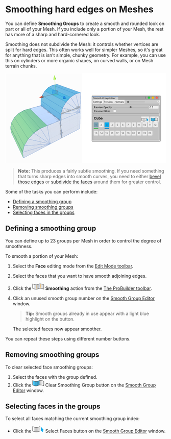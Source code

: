 # Smoothing hard edges on Meshes

You can define **Smoothing Groups** to create a smooth and rounded look on part or all of your Mesh. If you include only a portion of your Mesh, the rest has more of a sharp and hard-cornered look.

Smoothing does not subdivide the Mesh: it controls whether vertices are split for hard edges. This often works well for simpler Meshes, so it's great for anything that is isn't simple, chunky geometry. For example, you can use this on cylinders or more organic shapes, on curved walls, or on Mesh terrain chunks.

![Smoothing Groups Example](images/Smoothing_Editor.png)

> **Note:** This produces a fairly subtle smoothing. If you need something that turns sharp edges into smooth curves, you need to either [bevel those edges](Edge_Bevel.md) or [subdivide the faces](Face_Subdivide.md) around them for greater control.

Some of the tasks you can perform include:

* [Defining a smoothing group](#define)
* [Removing smoothing groups](#clear)
* [Selecting faces in the groups](#select)



<a name="define"></a>

## Defining a smoothing group

You can define up to 23 groups per Mesh in order to control the degree of smoothness.

To smooth a portion of your Mesh:

1. Select the **Face** editing mode from the [Edit Mode toolbar](edit-mode-toolbar.md).

2. Select the faces that you want to have smooth adjoining edges.

3. Click the ![Smoothing Groups icon](images/icons/Panel_Smoothing.png) **Smoothing** action from the [The ProBuilder toolbar](toolbar.md).

4. Click an unused smooth group number on the [Smooth Group Editor](smoothing-groups.md) window.

	> **Tip:** Smooth groups already in use appear with a light blue highlight on the button.

	The selected faces now appear smoother.

You can repeat these steps using different number buttons.



<a name="clear"></a>

## Removing smoothing groups

To clear selected face smoothing groups:

1. Select the faces with the group defined.
2. Click the ![break smooth groups](images/icons/Face_BreakSmoothing.png) Clear Smoothing Group button on the [Smooth Group Editor](smoothing-groups.md) window.



<a name="select"></a>

## Selecting faces in the groups

To select all faces matching the current smoothing group index:

* Click the ![select by smooth group](images/icons/Selection_SelectBySmoothingGroup.png) Select Faces button on the [Smooth Group Editor](smoothing-groups.md) window.